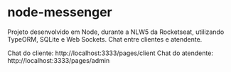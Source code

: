 # node-messenger
Projeto desenvolvido em Node, durante a NLW5 da Rocketseat, utilizando TypeORM, SQLite e Web Sockets.
Chat entre clientes e atendente.

Chat do cliente: http://localhost:3333/pages/client
Chat do atendente: http://localhost:3333/pages/admin
